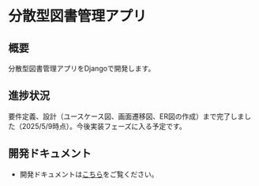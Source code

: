 # 分散型図書管理アプリ

## 概要
分散型図書管理アプリをDjangoで開発します。

## 進捗状況
要件定義、設計（ユースケース図、画面遷移図、ER図の作成）まで完了しました（2025/5/9時点）。今後実装フェーズに入る予定です。

## 開発ドキュメント
- 開発ドキュメントは[こちら](docs/README.md)をご覧ください。

